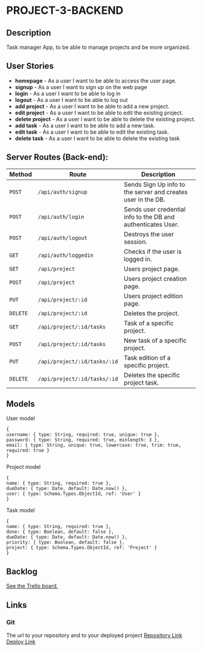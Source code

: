 # PROJECT-3-BACKEND

## Description
Task manager App, to be able to manage projects and be more organized.

## User Stories
- **homepage** - As a user I want to be able to access the user page.
- **signup** - As a user I want to sign up on the web page
- **login** - As a user I want to be able to log in
- **logout** - As a user I want to be able to log out
- **add project** - As a user I want to be able to add a new project.
- **edit project** - As a user I want to be able to edit the existing project.
- **delete project** - As a user I want to be able to delete the existing project.
- **add task** - As a user I want to be able to add a new task.
- **edit task** - As a user I want to be able to edit the existing task.
- **delete task** - As a user I want to be able to delete the existing task


## Server Routes (Back-end):
| **Method** | **Route**                     | **Description**                                              |                       
| ---------- | ----------------------------- | ------------------------------------------------------------ |
| `POST`     | `/api/auth/signup`            | Sends Sign Up info to the server and creates user in the DB. |                                                                             |
| `POST`     | `/api/auth/login`             | Sends user credential info to the DB and authenticates User. |                
| `POST`     | `/api/auth/logout`            | Destroys the user session.                                   | 
| `GET`      | `/api/auth/loggedin`          | Checks if the user is logged in.                             |
| `GET`      | `/api/project`                | Users project page.                                          |
| `POST`     | `/api/project`                | Users project creation page.                                 |
| `PUT`      | `/api/project/:id`            | Users project edition page.                                  |
| `DELETE`   | `/api/project/:id`            | Deletes the project.                                         |
| `GET`      | `/api/project/:id/tasks`      | Task of a specific project.                                  |
| `POST`     | `/api/project/:id/tasks`      | New task of a specific project.                              |
| `PUT`      | `/api/project/:id/tasks/:id`  | Task edition of a specific project.                          |
| `DELETE`   | `/api/project/:id/tasks/:id`  | Deletes the specific project task.                           |

## Models
User model

```
{
username: { type: String, required: true, unique: true },
password: { type: String, required: true, minlength: 3 },
email: { type: String, unique: true, lowercase: true, trim: true, required: true }
}
```

Project model

```
{
name: { type: String, required: true },
dueDate: { type: Date, default: Date.now() },
user: { type: Schema.Types.ObjectId, ref: 'User' }
}
```

Task model

```
{
name: { type: String, required: true },
done: { type: Boolean, default: false },
dueDate: { type: Date, default: Date.now() },
priority: { type: Boolean, default: false },
project: { type: Schema.Types.ObjectId, ref: 'Project' }
}
```

## Backlog
[See the Trello board.](https://trello.com/b/YN5H1ZH2/project-3)
## Links

### Git
The url to your repository and to your deployed project [Repository Link]() [Deploy Link]()

